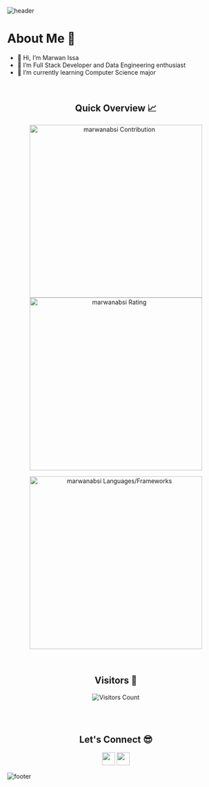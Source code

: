![header](https://capsule-render.vercel.app/api?type=waving&color=gradient&height=280&section=header&text=Hi%20there%20%F0%9F%91%8B&fontSize=90)

<!--
marwanabsi/marwanabsi is a ✨ special ✨ repository because its `README.md` (this file) appears on your GitHub profile.
You can click the Preview link to take a look at your changes.

- 🔭 I’m currently working on 
- 🌱 I’m currently learning ...
- 👯 I’m looking to collaborate on ...
- 🤔 I’m looking for help with ...
- 💬 Ask me about ...
- 📫 How to reach me: ...
- 😄 Pronouns: ...
- ⚡ Fun fact: ...
-->
<h1>About Me 📌</h1>

- 👋 Hi, I’m Marwan Issa
- 👀 I’m Full Stack Developer and Data Engineering enthusiast
- 🌱 I’m currently learning Computer Science major 

<br />

<h2 align="center">Quick Overview 📈</h2>
  
  <p align="center">
    <img src="https://github-readme-stats.vercel.app/api?username=marwanabsi&count_private=true&theme=dracula&hide_border=true" alt="marwanabsi Contribution" width=400>
    <img src="https://github-readme-streak-stats.herokuapp.com?user=marwanabsi&theme=dracula&hide_border=true" alt="marwanabsi Rating" width=400>
  </p>

  <p align="center">
    <img src="https://github-readme-stats.vercel.app/api/top-langs?username=marwanabsi&show_icons=true&count_private=true&locale=en&layout=compact&langs_count=10&hide_border=true&bg_color=282A36&title_color=DD6387&text_color=fff&icon_color=fff" alt="marwanabsi Languages/Frameworks" width=400>
  </p>

<br />
<h2 align="center">Visitors 👀</h2>
<div align="center">
  <img src="https://profile-counter.glitch.me/marwanabsi/count.svg" alt="Visitors Count">
</div>

<br /><br />
<h2 align="center">Let's Connect 😎</h2>
<p align="center">
  <a href="mailto:marwanabsi98@gmail.com"><img src="https://img.shields.io/badge/Gmail-D14836?style=for-the-badge&logo=gmail&logoColor=white" height=30></a>
  <a href="https://www.linkedin.com/in/marwan-issa-1b903715a/"><img src="https://img.shields.io/badge/LinkedIn-0077B5?style=for-the-badge&logo=linkedin&logoColor=white" height=30></a>
</p>

![footer](https://capsule-render.vercel.app/api?type=waving&color=gradient&height=150&section=footer)
